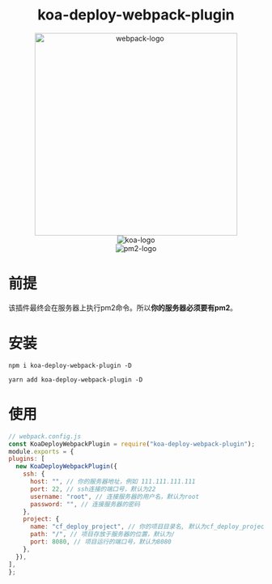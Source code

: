 <div align='center'>

# koa-deploy-webpack-plugin
<div align=center>
 <img src="https://raw.githubusercontent.com/webpack/media/master/logo/icon-square-big.png" alt="webpack-logo" style="width: 400px;height: 400px;"/>
<div align=center>
<img src="https://seeklogo.com/images/K/koa-logo-D494764315-seeklogo.com.png" alt="koa-logo" style="" />
<div align=center>
<img src="https://raw.githubusercontent.com/unitech/pm2/master/pres/pm2.20d3ef.png" alt="pm2-logo" style="" />

<div align='left'>

# 前提
  该插件最终会在服务器上执行pm2命令。所以**你的服务器必须要有pm2**。
# 安装
  ```shell
  npm i koa-deploy-webpack-plugin -D
  ```
   ```shell
  yarn add koa-deploy-webpack-plugin -D
  ```
# 使用
  ```js
// webpack.config.js
const KoaDeployWebpackPlugin = require("koa-deploy-webpack-plugin");
module.exports = {
  plugins: [
    new KoaDeployWebpackPlugin({
      ssh: {
        host: "", // 你的服务器地址，例如 111.111.111.111
        port: 22, // ssh连接的端口号，默认为22
        username: "root", // 连接服务器的用户名，默认为root
        password: "", // 连接服务器的密码
      },
      project: {
        name: "cf_deploy_project", // 你的项目目录名, 默认为cf_deploy_project
        path: "/", // 项目存放于服务器的位置，默认为/
        port: 8080, // 项目运行的端口号，默认为8080
      },
    }),
  ],
};
```
